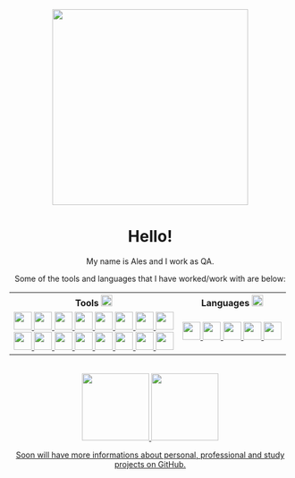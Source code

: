 <div align="center">
  <picture>
    <source media="(prefers-color-scheme: dark)" srcset="https://media.tenor.com/7rMJZKO5CYYAAAAC/baby-yoda-hi.gif" width="350">
    <img src="https://media.tenor.com/ddf8w0Z84ucAAAAC/mandalorian-baby-yoda.gif" width="350">
  </picture>
  <h1>Hello!</h1>
  <p>My name is Ales and I work as QA.</p>
  <p>Some of the tools and languages that I have worked/work with are below:</p>
  <table>
    <tr>
      <th>
        <b>Tools</b>
        <img height="20" width="20" src="https://www.svgrepo.com/show/375914/tools.svg"/>
      </th>
      <th>
        <b>Languages</b>
        <img height="20" width="20" src="https://www.svgrepo.com/show/294200/coding-programming-language.svg"/>
      </th>
    </tr>
    <tr>
      <td>
        <a href="https://bitbucket.org" title="Bitbuecket">
        <img height="32" width="32" src="https://cdn.jsdelivr.net/gh/devicons/devicon/icons/bitbucket/bitbucket-original.svg"/>
        </a>
        <a href="https://www.atlassian.com/br/software/confluence" title="Confluence"> 
        <img height="32" width="32" src="https://cdn.jsdelivr.net/gh/devicons/devicon/icons/confluence/confluence-original.svg"/>
        </a>
        <a href="https://www.atlassian.com/br/software/jira" title="Jira">
        <img height="32" width="32" src="https://cdn.jsdelivr.net/gh/devicons/devicon/icons/jira/jira-original.svg"/>
        </a>
        <a href="https://azure.microsoft.com/pt-br/products/devops" title="Azure DevOps">
        <img height="32" width="32" src="https://www.svgrepo.com/show/448271/azure-devops.svg"/>
        </a>
        <a href="https://visualstudio.microsoft.com/" title="Visual Studio">
        <img height="32" width="32" src="https://cdn.jsdelivr.net/gh/devicons/devicon/icons/visualstudio/visualstudio-plain.svg"/>
        </a>
        <a href="https://code.visualstudio.com/download" title="Visual Studio Code">
        <img height="32" width="32" src="https://cdn.jsdelivr.net/gh/devicons/devicon/icons/vscode/vscode-original.svg"/>
        </a>
        <a href="https://www.cypress.io" title="Cypress">
        <img height="32" width="32" src="https://avatars.githubusercontent.com/u/8908513?s=200&v=4"/>
        </a>
        <a href="https://smartbear.com/product/testcomplete/" title="TestComplete">
        <img height="32" width="32" src="https://avatars.githubusercontent.com/u/38893780?s=200&v=4"/>
        </a>
        <br>
        <a href="https://eslint.org" title="ESLint">
        <img height="32" width="32" src="https://cdn.jsdelivr.net/gh/devicons/devicon/icons/eslint/eslint-original.svg"/>
        </a>
        <a href="https://git-scm.com" title="Git">
        <img height="32" width="32" src="https://cdn.jsdelivr.net/gh/devicons/devicon/icons/git/git-original.svg"/>
        </a>
        <a href="https://github.com" title="GitHub">
        <img height="32" width="32" src="https://www.svgrepo.com/show/445786/github.svg"/>
        </a>
        <a href="https://nodejs.org/en" title="Node.js">
        <img height="32" width="32" src="https://cdn.jsdelivr.net/gh/devicons/devicon/icons/nodejs/nodejs-original.svg"/>
        </a>
        <a href="https://www.npmjs.com" title="npm">
        <img height="32" width="32" src="https://cdn.jsdelivr.net/gh/devicons/devicon/icons/npm/npm-original-wordmark.svg"/>
        </a>
        <a href="https://www.jenkins.io" title="Jenkins">
        <img height="32" width="32" src="https://cdn.jsdelivr.net/gh/devicons/devicon/icons/jenkins/jenkins-original.svg"/>
        </a>
        <a href="https://www.postman.com" title="Postman">
        <img height="32" width="32" src="https://www.svgrepo.com/show/354202/postman-icon.svg"/>
        </a>
        <a href="https://openvpn.net/" title="OpenVPN">
        <img height="32" width="32" src="https://cdn.worldvectorlogo.com/logos/openvpn-2.svg"/>
        </a>
      </td>
      <td>
        <a href="https://www.w3schools.com/c/c_intro.php" title="C">
        <img height="32" width="32" src="https://cdn.jsdelivr.net/gh/devicons/devicon/icons/c/c-original.svg"/>
        </a>
        <a href="https://learn.microsoft.com/en-us/dotnet/csharp/" title="C#">
        <img height="32" width="32" src="https://cdn.jsdelivr.net/gh/devicons/devicon/icons/csharp/csharp-original.svg"/>
        </a>
        <a href="https://developer.mozilla.org/en-US/docs/Learn/JavaScript" title="JavaScript">
        <img height="32" width="32" src="https://cdn.jsdelivr.net/gh/devicons/devicon/icons/javascript/javascript-original.svg"/>
        </a>
        <a href="https://developer.mozilla.org/en-US/docs/Web/CSS" title="CSS">
        <img height="32" width="32" src="https://cdn.jsdelivr.net/gh/devicons/devicon/icons/css3/css3-original.svg"/>
        </a>
        <a href="https://developer.mozilla.org/en-US/docs/Web/HTML" title="HTML">
        <img height="32" width="32" src="https://cdn.jsdelivr.net/gh/devicons/devicon/icons/html5/html5-original.svg"/>
        </a>
      </td>
    </tr>
  </table>
  <br>
  <div>
    <a href="https://github.com/alesjnr">
    <img height="120" src="https://github-readme-stats.vercel.app/api?username=alesjnr&theme=ayu-mirage&show_icons=true&count_private=true"/>
    <img height="120" src="https://github-readme-stats.vercel.app/api/top-langs/?username=alesjnr&theme=ayu-mirage&layout=compact)](https://github.com/anuraghazra/github-readme-stats"/>
  </div>
  <p>Soon will have more informations about personal, professional and study projects on GitHub.</p>
</div>
